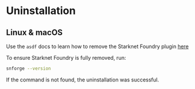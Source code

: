 # Uninstallation
## Linux & macOS
Use the `asdf` docs to learn how to remove the Starknet Foundry plugin [here](https://asdf-vm.com/manage/plugins.html#remove)

To ensure Starknet Foundry is fully removed, run:

```bash
snforge --version
```

If the command is not found, the uninstallation was successful.
